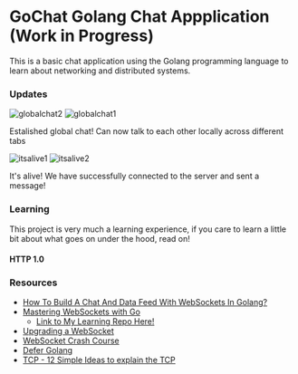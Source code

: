 # GoChat Golang Chat Appplication (Work in Progress)

This is a basic chat application using the Golang programming language to learn about networking and distributed systems.

### Updates

![globalchat2](https://github.com/yukiCodesStuff/GoChat/assets/143112158/15fcb914-853d-490d-8f8c-3317e0bc845b)
![globalchat1](https://github.com/yukiCodesStuff/GoChat/assets/143112158/2b2d7da1-fbb3-4505-9dc7-7e82bcdc7ea4)

Estalished global chat! Can now talk to each other locally across different tabs

![itsalive1](https://github.com/yukiCodesStuff/GoChat/assets/143112158/41970a89-dad7-4118-a5c3-bbdb4f6dd199)
![itsalive2](https://github.com/yukiCodesStuff/GoChat/assets/143112158/28cdc129-fafe-4062-88d0-7f6c2b30a5da)

It's alive! We have successfully connected to the server and sent a message!

### Learning

This project is very much a learning experience, if you care to learn a little bit about what goes on under the hood, read on!

#### HTTP 1.0



### Resources

- [How To Build A Chat And Data Feed With WebSockets In Golang?](https://www.youtube.com/watch?v=JuUAEYLkGbM)
- [Mastering WebSockets with Go](https://www.youtube.com/watch?v=pKpKv9MKN-E)
  - [Link to My Learning Repo Here!](https://github.com/yukiCodesStuff/MasteringWebsockets)
- [Upgrading a WebSocket](https://developer.mozilla.org/en-US/docs/Web/HTTP/Protocol_upgrade_mechanism)
- [WebSocket Crash Course](https://www.youtube.com/watch?v=2Nt-ZrNP22A)
- [Defer Golang](https://go.dev/tour/flowcontrol/12)
- [TCP - 12 Simple Ideas to explain the TCP](https://www.youtube.com/watch?v=JFch3ctY6nE)
